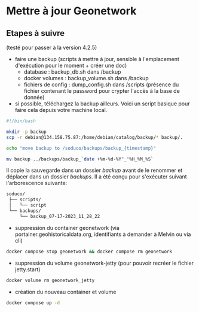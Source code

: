 # Mettre à jour Geonetwork

## Etapes à suivre

(testé pour passer à la version 4.2.5)

- faire une backup (scripts à mettre à jour, sensible à l'emplacement d'exécution pour le moment + créer une doc)
  - database : backup_db.sh dans /backup
  - docker volumes : backup_volume.sh dans /backup
  - fichiers de config : dump_config.sh dans /scripts (présence du fichier contenant le password pour crypter l'accès à la base de donnée)
- si possible, téléchargez la backup ailleurs. Voici un script basique pour faire cela depuis votre machine local.

```bash
#!/bin/bash

mkdir -p backup
scp -r debian@134.158.75.87:/home/debian/catalog/backup/* backup/.

echo "move backup to /soduco/backups/backup_{timestamp}"

mv backup ../backups/backup_`date +%m-%d-%Y"_"%H_%M_%S`
```

Il copie la sauvegarde dans un dossier *backup* avant de le renommer et déplacer dans un dossier *backups*. Il a été conçu pour s'exécuter suivant l'arborescence suivante:

```md
soduco/
 ├── scripts/
 │   └── script
 └── backups/
     └── backup_07-17-2023_11_28_22
```

- suppression du container geonetwork (via portainer.geohistoricaldata.org, identifiants à demander à Melvin ou via cli)

```bash
docker compose stop geonetwork && docker compose rm geonetwork
```

- suppression du volume geonetwork-jetty (pour pouvoir recréer le fichier jetty.start)

```bash
docker volume rm geonetwork_jetty
```

- création du nouveau container et volume

```bash
docker compose up -d
```
